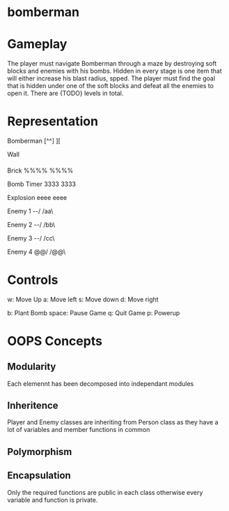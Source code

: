 # bomberman

Gameplay
========
The player must navigate Bomberman through a maze by destroying soft blocks and enemies with his bombs. Hidden in every stage is one item that will either increase his blast radius, spped. The player must find the goal that is hidden under one of the soft blocks and defeat all the enemies to open it. There are {TODO} levels in total.

Representation
==============

Bomberman
[^^]
 ][ 

Wall
####
####

Brick
%%%%
%%%%

Bomb Timer
3333
3333

Explosion
eeee
eeee

Enemy 1
\--/
/aa\

Enemy 2
\--/
/bb\

Enemy 3
\--/
/cc\

Enemy 4
\@@/
/@@\


Controls
========

w: Move Up
a: Move left
s: Move down
d: Move right

b: Plant Bomb
space: Pause Game
q: Quit Game
p: Powerup


OOPS Concepts
=============

Modularity
----------
Each elemennt has been decomposed into independant modules

Inheritence
-----------
Player and Enemy classes are inheriting from Person class as they have a lot of variables and member functions in common


Polymorphism
------------


Encapsulation
-------------
Only the required functions are public in each class otherwise every variable and function is private.
